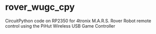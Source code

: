 # rover_wugc_cpy
CircuitPython code on RP2350 for 4tronix M.A.R.S. Rover Robot remote control using the PiHut Wireless USB Game Controller
